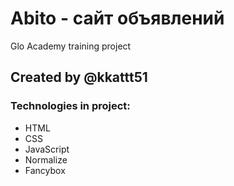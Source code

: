 # Abito - сайт объявлений
Glo Academy training project

## Created by @kkattt51

### Technologies in project:
- HTML
- CSS
- JavaScript
- Normalize
- Fancybox
